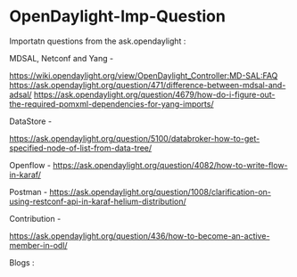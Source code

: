 # OpenDaylight-Imp-Question

Importatn questions from the ask.opendaylight :

MDSAL, Netconf and Yang - 

https://wiki.opendaylight.org/view/OpenDaylight_Controller:MD-SAL:FAQ
https://ask.opendaylight.org/question/471/difference-between-mdsal-and-adsal/
https://ask.opendaylight.org/question/4679/how-do-i-figure-out-the-required-pomxml-dependencies-for-yang-imports/

DataStore -

https://ask.opendaylight.org/question/5100/databroker-how-to-get-specified-node-of-list-from-data-tree/

Openflow -
https://ask.opendaylight.org/question/4082/how-to-write-flow-in-karaf/

Postman -
https://ask.opendaylight.org/question/1008/clarification-on-using-restconf-api-in-karaf-helium-distribution/

Contribution -

https://ask.opendaylight.org/question/436/how-to-become-an-active-member-in-odl/

Blogs :
